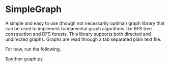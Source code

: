 SimpleGraph
===========

A simple and easy to use (though not necessarily optimal) graph library that can be used to implement fundamental graph algorithms like BFS tree construction and DFS forests. This library supports both directed and undirected graphs. Graphs are read through a tab separated plain text file.

For now, run the following.

$python graph.py
